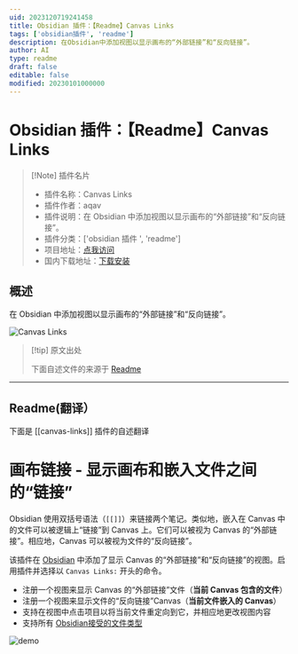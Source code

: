 ```yaml
---
uid: 2023120719241458
title: Obsidian 插件：【Readme】Canvas Links
tags: ['obsidian插件', 'readme']
description: 在Obsidian中添加视图以显示画布的“外部链接”和“反向链接”。
author: AI
type: readme
draft: false
editable: false
modified: 20230101000000
---
```


# Obsidian 插件：【Readme】Canvas Links

> [!Note] 插件名片
> - 插件名称：Canvas Links
> - 插件作者：aqav
> - 插件说明：在 Obsidian 中添加视图以显示画布的“外部链接”和“反向链接”。
> - 插件分类：['obsidian 插件 ', 'readme']
> - 项目地址：[点我访问](https://github.com/aqav/obsidian-canvas-links)
> - 国内下载地址：[下载安装](https://pkmer.cn/products/plugin/pluginMarket/?canvas-links)

## 概述

在 Obsidian 中添加视图以显示画布的“外部链接”和“反向链接”。

![Canvas Links](https://cdn.pkmer.cn/covers/canvas-links.gif!pkmer)

> [!tip] 原文出处
>
>下面自述文件的来源于 [Readme](https://ghproxy.net/https://raw.githubusercontent.com/aqav/obsidian-canvas-links/master/README.md)
>

---

## Readme(翻译）

下面是 [[canvas-links]] 插件的自述翻译

# 画布链接 - 显示画布和嵌入文件之间的“链接”

Obsidian 使用双括号语法（`[[]]`）来链接两个笔记。类似地，嵌入在 Canvas 中的文件可以被逻辑上“链接”到 Canvas 上。它们可以被视为 Canvas 的“外部链接”。相应地，Canvas 可以被视为文件的“反向链接”。

该插件在 [Obsidian](https://obsidian.md/) 中添加了显示 Canvas 的“外部链接”和“反向链接”的视图。启用插件并选择以 `Canvas Links:` 开头的命令。

- 注册一个视图来显示 Canvas 的“外部链接”文件（**当前 Canvas 包含的文件**）
- 注册一个视图来显示文件的“反向链接”Canvas（**当前文件嵌入的 Canvas**）
- 支持在视图中点击项目以将当前文件重定向到它，并相应地更改视图内容
- 支持所有 [Obsidian接受的文件类型](https://help.obsidian.md/Advanced+topics/Accepted+file+formats)

![demo](https://cdn.pkmer.cn/covers/canvas-links_2_0.gif!pkmer)
